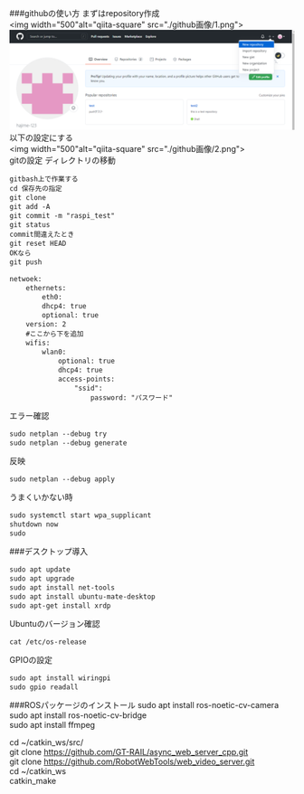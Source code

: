 ###githubの使い方
まずはrepository作成  
<img width="500"alt="qiita-square"  src="./github画像/1.png">  
![Test Image 1](github画像/1.PNG)
以下の設定にする  
<img width="500"alt="qiita-square"  src="./github画像/2.png">  
gitの設定
ディレクトリの移動  
~~~  
gitbash上で作業する
cd 保存先の指定 
git clone  
git add -A
git commit -m "raspi_test"  
git status  
commit間違えたとき
git reset HEAD
OKなら
git push
~~~  


~~~  
netwoek:  
	ethernets:  
		eth0:  
		dhcp4: true  
		optional: true
	version: 2  
	#ここから下を追加  
	wifis:  
		wlan0:  
			optional: true
			dhcp4: true
			access-points:
				"ssid":
					password: "パスワード"
~~~  
エラー確認  
~~~  
sudo netplan --debug try
sudo netplan --debug generate
~~~  
反映  
~~~  
sudo netplan --debug apply
~~~  
うまくいかない時
~~~  
sudo systemctl start wpa_supplicant
shutdown now
sudo 
~~~  
###デスクトップ導入
~~~  
sudo apt update
sudo apt upgrade
sudo apt install net-tools
sudo apt install ubuntu-mate-desktop
sudo apt-get install xrdp
~~~ 
Ubuntuのバージョン確認
~~~  
cat /etc/os-release
~~~ 
GPIOの設定
~~~  
sudo apt install wiringpi
sudo gpio readall
~~~ 


###ROSパッケージのインストール
sudo apt install ros-noetic-cv-camera  
sudo apt install ros-noetic-cv-bridge  
sudo apt install ffmpeg  

cd ~/catkin_ws/src/  
git clone https://github.com/GT-RAIL/async_web_server_cpp.git  
git clone https://github.com/RobotWebTools/web_video_server.git  
cd ~/catkin_ws  
catkin_make   





